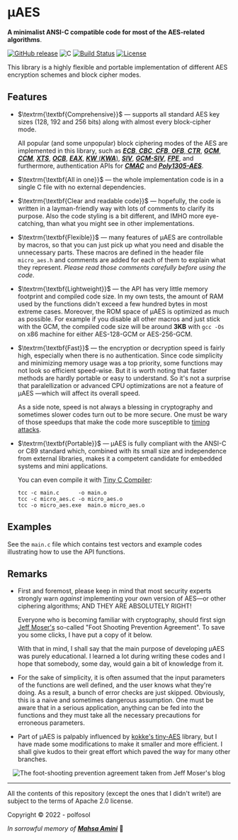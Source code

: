 # µAES

**A minimalist ANSI-C compatible code for most of the AES-related algorithms**.

[![GitHub release](https://img.shields.io/static/v1?message=%C2%B5AES&logo=github&labelColor=gray&color=blue&logoColor=white&label=%20)](https://github.com/polfosol/micro-AES) ![C](https://img.shields.io/badge/langauge-C-blue.svg) [![Build Status](https://img.shields.io/badge/v1.0.1-blue)](https://github.com/polfosol/micro-AES/files/9952994/micro_aes-v1.0.1.zip) [![License](https://img.shields.io/badge/License-Apache_2.0-blue.svg)](https://opensource.org/licenses/Apache-2.0)

This library is a highly flexible and portable implementation of different AES encryption schemes and block cipher modes.

## Features

* $\textrm{\textbf{Comprehensive}}$ — supports all standard AES key sizes (128, 192 and 256 bits) along with almost every block-cipher mode.

  All popular (and some unpopular) block ciphering modes of the AES are implemented in this library, such as [**_ECB_**, **_CBC_**, **_CFB_**, **_OFB_**, **_CTR_**](https://csrc.nist.gov/publications/detail/sp/800-38a/final), [**_GCM_**](https://csrc.nist.gov/publications/detail/sp/800-38d/final), [**_CCM_**](https://csrc.nist.gov/publications/detail/sp/800-38c/final), [**_XTS_**](https://csrc.nist.gov/publications/detail/sp/800-38e/final), [**_OCB_**](https://www.rfc-editor.org/rfc/rfc7253.html), [**_EAX_**](https://en.wikipedia.org/wiki/EAX_mode), [**_KW_** (**_KWA_**)](https://csrc.nist.gov/publications/detail/sp/800-38f/final), [**_SIV_**](https://www.rfc-editor.org/rfc/rfc5297.html), [**_GCM-SIV_**](https://www.rfc-editor.org/rfc/rfc8452.html), [**_FPE_**](https://csrc.nist.gov/publications/detail/sp/800-38g/final), and furthermore, authentication APIs for [**_CMAC_**](https://csrc.nist.gov/publications/detail/sp/800-38b/final) and [**_Poly1305-AES_**](https://cr.yp.to/mac.html).

* $\textrm{\textbf{All in one}}$ — the whole implementation code is in a single C file with no external dependencies.

* $\textrm{\textbf{Clear and readable code}}$ — hopefully, the code is written in a layman-friendly way with lots of comments to clarify its purpose. Also the code styling is a bit different, and IMHO more eye-catching, than what you might see in other implementations.

* $\textrm{\textbf{Flexible}}$ — many features of µAES are controllable by macros, so that you can just pick up what you need and disable the unnecessary parts. These macros are defined in the header file `micro_aes.h` and comments are added for each of them to explain what they represent. *Please read those comments carefully before using the code*.

* $\textrm{\textbf{Lightweight}}$ — the API has very little memory footprint and compiled code size. In my own tests, the amount of RAM used by the functions didn't exceed a few hundred bytes in most extreme cases. Moreover, the ROM space of µAES is optimized as much as possible. For example if you disable all other macros and just stick with the GCM, the compiled code size will be around **3KB** with `gcc -Os` on x86 machine for either AES-128-GCM or AES-256-GCM.

* $\textrm{\textbf{Fast}}$ — the encryption or decryption speed is fairly high, especially when there is no authentication. Since code simplicity and minimizing memory usage was a top priority, some functions may not look so efficient speed-wise. But it is worth noting that faster methods are hardly portable or easy to understand. So it's not a surprise that paralellization or advanced CPU optimizations are not a feature of µAES —which will affect its overall speed.

  As a side note, speed is not always a blessing in cryptography and sometimes slower codes turn out to be more secure. One must be wary of those speedups that make the code more susceptible to [timing attacks](https://en.wikipedia.org/wiki/Timing_attack).

* $\textrm{\textbf{Portable}}$ — µAES is fully compliant with the ANSI-C or C89 standard which, combined with its small size and independence from external libraries, makes it a competent candidate for embedded systems and mini applications.

  You can even compile it with [Tiny C Compiler](https://bellard.org/tcc/):

  ```
  tcc -c main.c      -o main.o
  tcc -c micro_aes.c -o micro_aes.o
  tcc -o micro_aes.exe  main.o micro_aes.o
  ```
## Examples
See the `main.c` file which contains test vectors and example codes illustrating how to use the API functions.

## Remarks

* First and foremost, please keep in mind that most security experts strongly warn *against* implementing your own version of AES—or other ciphering algorithms; AND THEY ARE ABSOLUTELY RIGHT!

  Everyone who is becoming familiar with cryptography, should first sign [Jeff Moser's](https://www.moserware.com/2009/09/stick-figure-guide-to-advanced.html) so-called "Foot Shooting Prevention Agreement". To save you some clicks, I have put a copy of it below.

  With that in mind, I shall say that the main purpose of developing µAES was purely educational. I learned a lot during writing these codes and I hope that somebody, some day, would gain a bit of knowledge from it.

* For the sake of simplicity, it is often assumed that the input parameters of the functions are well defined, and the user knows what they're doing. As a result, a bunch of error checks are just skipped. Obviously, this is a naive and sometimes dangerous assumption. One must be aware that in a serious application, anything can be fed into the functions and they must take all the necessary precautions for erroneous parameters.

* Part of µAES is palpably influenced by [kokke's tiny-AES](https://github.com/kokke/tiny-AES-c) library, but I have made some modifications to make it smaller and more efficient. I shall give kudos to their great effort which paved the way for many other branches.

<p align="center">
  <img src="https://i.stack.imgur.com/SoY7x.png" alt="The foot-shooting prevention agreement taken from Jeff Moser's blog"/>
</p>

---

All the contents of this repository (except the ones that I didn't write!) are subject to the terms of Apache 2.0 license.

Copyright © 2022 - polfosol

$In$ $sorrowful$ $memory$ $of$ [**_Mahsa  Amini_**](https://en.wikipedia.org/wiki/Death_of_Mahsa_Amini) :black_heart:
